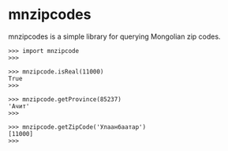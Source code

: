 # mnzipcodes
mnzipcodes is a simple library for querying Mongolian zip codes.

```
>>> import mnzipcode
>>> 

>>> mnzipcode.isReal(11000)
True
>>> 

>>> mnzipcode.getProvince(85237)
'Ачит'
>>> 

>>> mnzipcode.getZipCode('Улаанбаатар')
[11000]
>>>
```